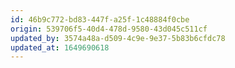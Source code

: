 ```yaml
---
id: 46b9c772-bd83-447f-a25f-1c48884f0cbe
origin: 539706f5-40d4-478d-9580-43d045c511cf
updated_by: 3574a48a-d509-4c9e-9e37-5b83b6cfdc78
updated_at: 1649690618
---
```

